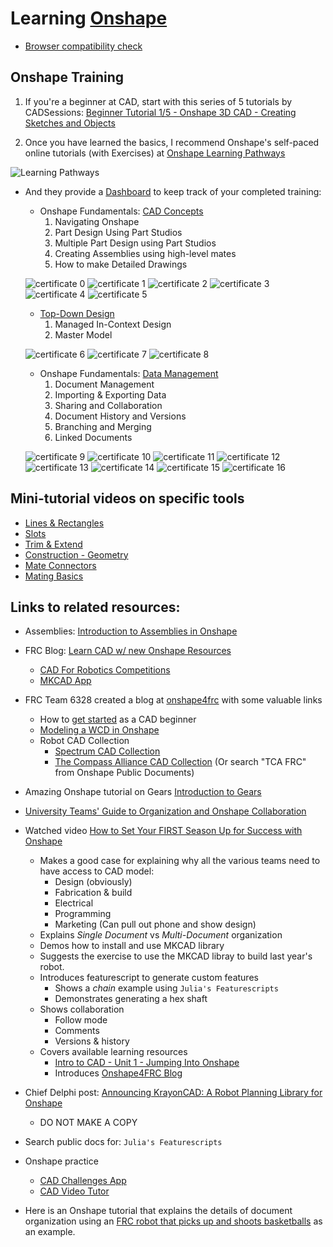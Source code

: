 # Learning [Onshape](https://cad.onshape.com/signin)
* [Browser compatibility check](https://cad.onshape.com/check)

## Onshape Training
1. If you're a beginner at CAD, start with this series of 5 tutorials by CADSessions: [Beginner Tutorial 1/5 - Onshape 3D CAD - Creating Sketches and Objects](https://www.youtube.com/watch?v=pMWnsHpDlQE)

2. Once you have learned the basics, I recommend Onshape's self-paced online tutorials (with Exercises) at [Onshape Learning Pathways](https://learn.onshape.com/)

![Learning Pathways](imgs/learning_pathways.png)

* And they provide a [Dashboard](https://learn.onshape.com/learn/dashboard) 
to keep track of your completed training:
    * Onshape Fundamentals: [CAD Concepts](https://learn.onshape.com/learn/learning-path/onshape-fundamentals-cad)
        1. Navigating Onshape
        2. Part Design Using Part Studios
        3. Multiple Part Design using Part Studios
        4. Creating Assemblies using high-level mates
        5. How to make Detailed Drawings

    ![certificate 0](imgs/Onshape_Fundamentals:CAD.png)
    ![certificate 1](imgs/Navigating_Onshape.png)
    ![certificate 2](imgs/Part_Design_Using_Part_Studios.png)
    ![certificate 3](imgs/Multi-Part_Part_Studios.png)
    ![certificate 4](imgs/Onshape_Assemblies.png)
    ![certificate 5](imgs/Detailed_Drawings.png)

    * [Top-Down Design](https://learn.onshape.com/learn/learning-path/top-down-design)
        1. Managed In-Context Design
        2. Master Model

    ![certificate 6](imgs/Top-Down_Design.png)
    ![certificate 7](imgs/Managed_In-Context_Design.png)
    ![certificate 8](imgs/Master_Model.png)

    * Onshape Fundamentals: [Data Management](https://learn.onshape.com/learn/learning-path/onshape-fundamentals-data-management)
        1. Document Management
        2. Importing & Exporting Data
        3. Sharing and Collaboration
        4. Document History and Versions
        5. Branching and Merging
        6. Linked Documents

    ![certificate 9](imgs/Onshape_Fundamentals:Data_Management.png)
    ![certificate 10](imgs/Document_Management.png)
    ![certificate 11](imgs/Importing_&_Exporting_Data.png)
    ![certificate 12](imgs/Sharing_&_Collaboration.png)
    ![certificate 13](imgs/Document_History_&_Versions.png)
    ![certificate 14](imgs/Branching_&_Merging.png)
    ![certificate 15](imgs/Linked_Documents.png)
    ![certificate 16](imgs/Direct_Editing.png)

## Mini-tutorial videos on specific tools
* [Lines & Rectangles](https://learn.onshape.com/learn/video/lines-and-rectangles)
* [Slots](https://learn.onshape.com/courses/slot)
* [Trim & Extend](https://learn.onshape.com/courses/sketch-trim-and-extend)
* [Construction - Geometry](https://learn.onshape.com/courses/construction-geometry)
* [Mate Connectors](https://learn.onshape.com/courses/all-the-ways-to-use-mate-connectors)
* [Mating Basics](https://learn.onshape.com/courses/mating-basics)

## Links to related resources:
* Assemblies: [Introduction to Assemblies in Onshape](https://www.youtube.com/watch?v=2cXMjxNduSA)
* FRC Blog: [Learn CAD w/ new Onshape Resources](https://www.firstinspires.org/robotics/frc/blog/2022-learn-cad-with-new-onshape-resources)
    * [CAD For Robotics Competitions](https://learn.onshape.com/learn/learning-path/cad-for-robotics)
    * [MKCAD App](https://appstore.onshape.com/apps/Manufacturers%20Models/2ZT7X5D646R3LM3ZND7LGBTYRVM4SVH6CDDGM6I=/description)
* FRC Team 6328 created a blog at [onshape4frc](https://onshape4frc.com/) with some valuable links
    * How to [get started](https://onshape4frc.com/getting-started) as a CAD beginner
    * [Modeling a WCD in Onshape](https://onshape4frc.com/external-resources)
    * Robot CAD Collection
        * [Spectrum CAD Collection](https://docs.google.com/spreadsheets/d/1acT6PpdR5l3zVhPqrehgamPsnUbk6yg-2JC5FcwIbb4/edit?gid=0#gid=0)
        * [The Compass Alliance CAD Collection](https://cad.onshape.com/documents?nodeId=3&resourceType=filter&q=_all:TCA%20FRC) (Or search "TCA FRC" from Onshape Public Documents)
* Amazing Onshape tutorial on Gears [Introduction to Gears](https://learn.onshape.com/learn/article/machine-component-design)
* [University Teams' Guide to Organization and Onshape Collaboration](https://learn.onshape.com/courses/university-teams-guide-to-organization-and-onshape-collaboration)
* Watched video [How to Set Your FIRST Season Up for Success with Onshape](https://learn.onshape.com/learn/video/how-to-set-your-first-season-up-for-success-with-onshape)
    * Makes a good case for explaining why all the various teams need to have access to CAD model:
        * Design (obviously)
        * Fabrication & build
        * Electrical
        * Programming
        * Marketing (Can pull out phone and show design)
    * Explains *Single Document* vs *Multi-Document* organization
    * Demos how to install and use MKCAD library
    * Suggests the exercise to use the MKCAD libray to build last year's robot.
    * Introduces featurescript to generate custom features
        * Shows a *chain* example using `Julia's Featurescripts`
        * Demonstrates generating a hex shaft
    * Shows collaboration
        * Follow mode
        * Comments
        * Versions & history
    * Covers available learning resources
        * [Intro to CAD - Unit 1 - Jumping Into Onshape](https://learn.onshape.com/courses/unit-1-jumping-into-onshape)
        * Introduces [Onshape4FRC Blog](https://onshape4frc.com)
* Chief Delphi post: [Announcing KrayonCAD: A Robot Planning Library for Onshape](https://www.chiefdelphi.com/t/announcing-krayoncad-a-robot-planning-library-for-onshape/444484)
    * DO NOT MAKE A COPY

* Search public docs for: `Julia's Featurescripts`
* Onshape practice
    * [CAD Challenges App](https://forum.onshape.com/discussion/20386/cad-challenges-app)
    * [CAD Video Tutor](https://sites.google.com/jgranger.online/onshape-learning-projects)
* Here is an Onshape tutorial that explains the details of document organization using an [FRC robot that picks up and shoots basketballs](https://learn.onshape.com/learn/article/cad-for-robotics-collaboration) as an example.

